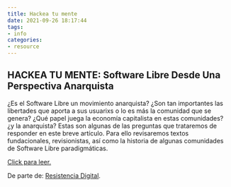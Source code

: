 ```yaml
---
title: Hackea tu mente
date: 2021-09-26 18:17:44
tags:
- info
categories:
- resource
---
```


## HACKEA TU MENTE: Software Libre Desde Una Perspectiva Anarquista

¿Es el Software Libre un movimiento anarquista? ¿Son tan importantes las libertades que aporta a sus usuarixs o lo es más la comunidad que se genera? ¿Qué papel juega la economía capitalista en estas comunidades? ¿y la anarquista? Estas son algunas de las preguntas que trataremos de responder en este breve artículo. Para ello revisaremos textos fundacionales, revisionistas, así como la historia de algunas comunidades de Software Libre paradigmáticas.

[Click para leer.](https://biblioteka.blackblogs.org/wp-content/uploads/sites/1821/2021/09/Hackea-tu-Mente.pdf)

De parte de: [Resistencia Digital](https://t.me/CanalResistenciaDigital).
